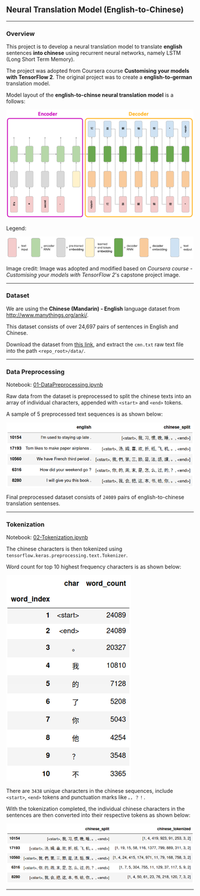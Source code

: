 ## Neural Translation Model (English-to-Chinese)

---

### Overview

This project is to develop a neural translation model to translate **english** sentences **into chinese** using recurrent neural networks, namely LSTM (Long Short Term Memory).

The project was adopted from Coursera course **Customising your models with TensorFlow 2**. The original project was to create a **english-to-german** translation model.

Model layout of the **english-to-chinse neural translation model** is a follows:

<img src='images/neural_translation_model_chinese.png'>

Legend:

<img src='images/neural_translation_model_key.png'>

<p>Image credit: Image was adopted and modified based on <i>Coursera course - Customising your models with TensorFlow 2</i>'s capstone project image.</p>

---

### Dataset

We are using the **Chinese (Mandarin) - English** language dataset from http://www.manythings.org/anki/.

This dataset consists of over 24,697 pairs of sentences in English and Chinese.

Download the dataset from <a href='http://www.manythings.org/anki/cmn-eng.zip'>this link</a>, and extract the `cmn.txt` raw text file into the path `<repo_root>/data/`.

---

### Data Preprocessing

Notebook: <a href='01-DataPreprocessing.ipynb'>01-DataPreprocessing.ipynb</a>

Raw data from the dataset is preprocessed to split the chinese texts into an array of individual characters, appended with `<start>` and `<end>` tokens.

A sample of 5 preprocessed text sequences is as shown below:

<img src='images/DataPreprocessing-01.png'>

Final preprocessed dataset consists of `24089` pairs of english-to-chinese translation sentenses.

---

### Tokenization

Notebook: <a href='02-Tokenization.ipynb'>02-Tokenization.ipynb</a>

The chinese characters is then tokenized using `tensorflow.keras.preprocessing.text.Tokenizer`.

Word count for top 10 highest frequency characters is as shown below:

<img src='images/Tokenization-01.png'>

There are `3438` unique characters in the chinese sequences, include `<start>`, `<end>` tokens and punctuation marks like `。，？！`.

With the tokenization completed, the individual chinese characters in the sentences are then converted into their respective tokens as shown below:

<img src='images/Tokenization-02.png'>

---